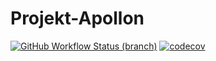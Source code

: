 # Projekt-Apollon
[![GitHub Workflow Status (branch)](https://img.shields.io/github/workflow/status/FlorianAlbert/Projekt-Apollon/.NET%20Continous%20Integration/main?label=main-build&style=plastic)](https://github.com/FlorianAlbert/Projekt-Apollon/actions/workflows/CodeCoverage.yml)
[![codecov](https://codecov.io/gh/FlorianAlbert/Projekt-Apollon/branch/main/graph/badge.svg)](https://codecov.io/gh/FlorianAlbert/Projekt-Apollon)
